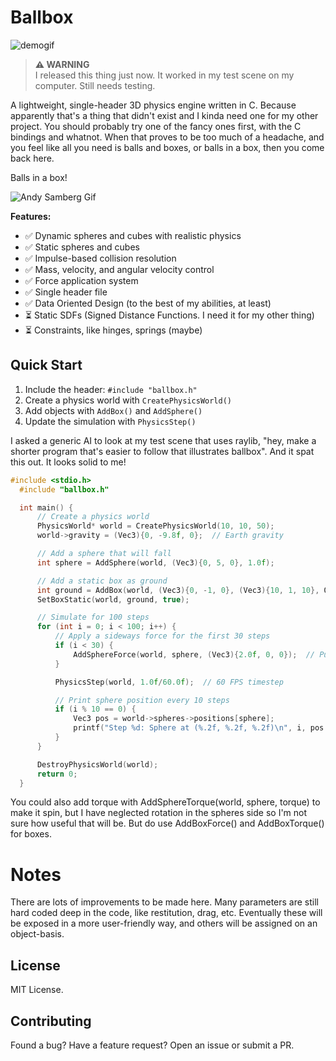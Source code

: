 # Ballbox


![demogif](./physicswip2.gif)

> **⚠️ WARNING**  
> I released this thing just now. It worked in my test scene on my computer. Still needs testing.


A lightweight, single-header 3D physics engine written in C. Because apparently that's a thing that didn't exist and I kinda need one for my other project. You should probably try one of the fancy ones first, with the C bindings and whatnot. When that proves to be too much of a headache, and you feel like all you need is balls and boxes, or balls in a box, then you come back here.

Balls in a box!

![Andy Samberg Gif](https://i.gifer.com/Jm0S.gif)

**Features:**
- ✅ Dynamic spheres and cubes with realistic physics
- ✅ Static spheres and cubes  
- ✅ Impulse-based collision resolution
- ✅ Mass, velocity, and angular velocity control
- ✅ Force application system
- ✅ Single header file
- ✅ Data Oriented Design (to the best of my abilities, at least)
- ⏳ Static SDFs (Signed Distance Functions. I need it for my other thing)
- ⏳ Constraints, like hinges, springs (maybe)

## Quick Start

1. Include the header: `#include "ballbox.h"`
2. Create a physics world with `CreatePhysicsWorld()`
3. Add objects with `AddBox()` and `AddSphere()`
4. Update the simulation with `PhysicsStep()`

I asked a generic AI to look at my test scene that uses raylib, "hey, make a shorter program that's easier to follow that illustrates ballbox". And it spat this out. It looks solid to me!

```c
#include <stdio.h>
  #include "ballbox.h"

  int main() {
      // Create a physics world
      PhysicsWorld* world = CreatePhysicsWorld(10, 10, 50);
      world->gravity = (Vec3){0, -9.8f, 0};  // Earth gravity

      // Add a sphere that will fall
      int sphere = AddSphere(world, (Vec3){0, 5, 0}, 1.0f);

      // Add a static box as ground
      int ground = AddBox(world, (Vec3){0, -1, 0}, (Vec3){10, 1, 10}, QuatIdentity());
      SetBoxStatic(world, ground, true);

      // Simulate for 100 steps
      for (int i = 0; i < 100; i++) {
          // Apply a sideways force for the first 30 steps
          if (i < 30) {
              AddSphereForce(world, sphere, (Vec3){2.0f, 0, 0});  // Push right
          }

          PhysicsStep(world, 1.0f/60.0f);  // 60 FPS timestep

          // Print sphere position every 10 steps
          if (i % 10 == 0) {
              Vec3 pos = world->spheres->positions[sphere];
              printf("Step %d: Sphere at (%.2f, %.2f, %.2f)\n", i, pos.x, pos.y, pos.z);
          }
      }

      DestroyPhysicsWorld(world);
      return 0;
  }

```

You could also add torque with AddSphereTorque(world, sphere, torque) to make it spin, but I have neglected rotation in the spheres side so I'm not sure how useful that will be. But do use AddBoxForce() and AddBoxTorque() for boxes.

# Notes

There are lots of improvements to be made here. Many parameters are still hard coded deep in the code, like restitution, drag, etc. Eventually these will be exposed in a more user-friendly way, and others will be assigned on an object-basis. 


## License

MIT License.

## Contributing

Found a bug? Have a feature request? Open an issue or submit a PR. 
